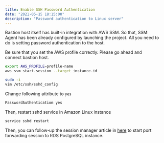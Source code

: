 ```yaml
---
title: Enable SSH Password Authentication
date: "2021-05-15 18:15:00"
description: "Password authentication to Linux server"
---
```


Bastion host itself has built-in integration with AWS SSM. So that, SSM Agent has been already configured by launching the project. All you need to do is setting password authentication to the host.

Be sure that you set the AWS profile correctly. Please go ahead and connect bastion host.
```bash
export AWS_PROFILE=profile-name
aws ssm start-session --target instance-id
```
```bash
sudo -i 
vim /etc/ssh/sshd_config
```
Change following attribute to `yes`

```bash
PasswordAuthentication yes
```
Then, restart sshd service in Amazon Linux instance

```bash
service sshd restart
```
Then, you can follow-up the session manager article in [here](https://blog.umutykaya.com/ssm-session-manager/) to start port forwarding session to RDS PostgreSQL instance.